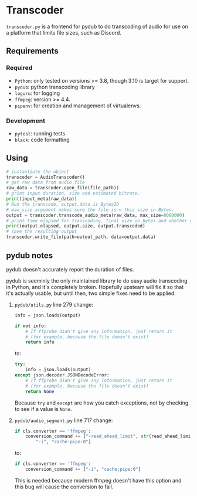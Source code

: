 # Transcoder

`transcoder.py` is a frontend for pydub to do transcoding of audio for use on a platform that limits file sizes, such as Discord.

## Requirements

### Required

- `Python`: only tested on versions >= 3.8, though 3.10 is target for support.
- `pydub`: python transcoding library
- `loguru`: for logging
- `ffmpeg`: version >= 4.4.
- `pipenv`: for creation and management of virtualenvs.

### Development

- `pytest`: running tests
- `black`: code formatting

## Using

```python
# instantiate the object
transcoder = AudioTranscoder()
# get raw data from audio file
raw_data = transcoder.open_file(file_path))
# print input duration, size and estimated bitrate.
print(input_meta(raw_data))
# Run the transcode, output.data is BytesIO
# max_size argument makes sure the file is < this size in Bytes.
output = transcoder.transcode_audio_meta(raw_data, max_size=8000000)
# print time elapsed for transcoding, final size in bytes and whether or not  it transcoded.
print(output.elapsed, output.size, output.transcoded)
# save the resulting output
transcoder.write_file(path=outout_path, data=output.data)
```

## pydub notes

pydub doesn't accurately report the duration of files.

pydub is seeminly the only maintained library to do easy audio transcoding in Python, and it's completely broken. Hopefully upsteam will fix it so that it's actually usable, but until then, two simple fixes need to be applied.

1. `pydub/utils.py` line 279 change:

    ```python
    info = json.loads(output)

    if not info:
        # If ffprobe didn't give any information, just return it
        # (for example, because the file doesn't exist)
        return info
    ```

    to:

    ```python
    try:
        info = json.loads(output)
    except json.decoder.JSONDecodeError:
        # If ffprobe didn't give any information, just return it
        # (for example, because the file doesn't exist)
        return None
    ```

    Because `try` and `except` are how you catch exceptions, not by checking to see if a value is `None`.

2. `pydub/audio_segment.py` line 717 change:

    ```python
    if cls.converter == 'ffmpeg':
        conversion_command += ["-read_ahead_limit", str(read_ahead_limit),
            "-i", "cache:pipe:0"]
    ```

    to:

    ```python
    if cls.converter == 'ffmpeg':
        conversion_command += ["-i", "cache:pipe:0"]
    ```

    This is needed because modern ffmpeg doesn't have this option and this bug will cause the conversion to fail.

